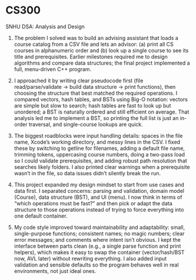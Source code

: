 # CS300
SNHU DSA: Analysis and Design


1. The problem I solved was to build an advising assistant that loads a course catalog from a CSV file and lets an advisor: (a) print all CS courses in alphanumeric order and (b) look up a single course to see its title and prerequisites. Earlier milestones required me to design algorithms and compare data structures; the final project implemented a full, menu-driven C++ program.

2. I approached it by writing clear pseudocode first (file read/parse/validate → build data structure → print functions), then choosing the structure that best matched the required operations. I compared vectors, hash tables, and BSTs using Big-O notation: vectors are simple but slow to search; hash tables are fast to look up but unordered; a BST is naturally ordered and still efficient on average. That analysis led me to implement a BST, so printing the full list is just an in-order traversal, and single-course lookups are quick.

3. The biggest roadblocks were input handling details: spaces in the file name, Xcode’s working directory, and messy lines in the CSV. I fixed these by switching to getline for filenames, adding a default file name, trimming tokens, uppercasing course numbers, doing a two-pass load so I could validate prerequisites, and adding robust path resolution that searches likely folders. I also printed clear warnings when a prerequisite wasn’t in the file, so data issues didn’t silently break the run.

4. This project expanded my design mindset to start from use cases and data first. I separated concerns: parsing and validation, domain model (Course), data structure (BST), and UI (menu). I now think in terms of “which operations must be fast?” and then pick or adapt the data structure to those operations instead of trying to force everything into one default container.

5. My code style improved toward maintainability and adaptability: small, single-purpose functions; consistent names; no magic numbers; clear error messages; and comments where intent isn’t obvious. I kept the interface between parts clean (e.g., a single parse function and print helpers), which makes it easy to swap the container (vector/hash/BST now, AVL later) without rewriting everything. I also added input validation and sensible defaults so the program behaves well in real environments, not just ideal ones.
